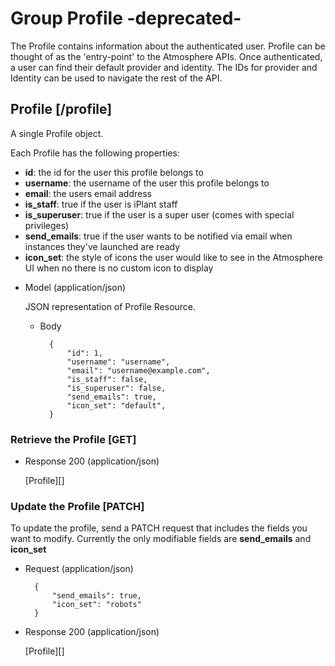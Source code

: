 # Group Profile -deprecated-
The Profile contains information about the authenticated user. Profile can be thought of as the 'entry-point' to the
 Atmosphere APIs. Once authenticated, a user can find their default provider and identity. The IDs for provider and
 Identity can be used to navigate the rest of the API.

## Profile [/profile]
A single Profile object.

Each Profile has the following properties:

- **id**: the id for the user this profile belongs to
- **username**: the username of the user this profile belongs to
- **email**: the users email address
- **is_staff**: true if the user is iPlant staff
- **is_superuser**: true if the user is a super user (comes with special privileges)
- **send_emails**: true if the user wants to be notified via email when instances they've launched are ready
- **icon_set**: the style of icons the user would like to see in the Atmosphere UI when no there is no custom icon to
 display


+ Model (application/json)

    JSON representation of Profile Resource.

    + Body

            {
                "id": 1,
                "username": "username",
                "email": "username@example.com",
                "is_staff": false,
                "is_superuser": false,
                "send_emails": true,
                "icon_set": "default",
            }
            
### Retrieve the Profile [GET]
+ Response 200 (application/json)

    [Profile][]
    
### Update the Profile [PATCH]
To update the profile, send a PATCH request that includes the fields you want to modify.  Currently the only modifiable
 fields are **send_emails** and **icon_set**

+ Request (application/json)

        {
            "send_emails": true,
            "icon_set": "robots"
        }

+ Response 200 (application/json)

    [Profile][]
